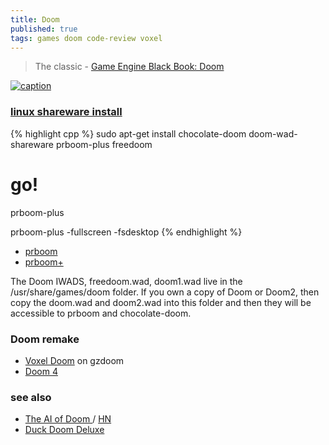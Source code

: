 ```yaml
---
title: Doom
published: true
tags: games doom code-review voxel
---
```

> The classic - [Game Engine Black Book: Doom](https://news.ycombinator.com/item?id=33829832)

[![caption](https://img.youtube.com/vi/K0nlO87evhY/0.jpg)](https://www.youtube.com/watch?v=K0nlO87evhY)

### [linux shareware install](http://securitronlinux.com/installing-and-playing-the-classic-pc-doom-game-on-linuxubuntu/)


{% highlight cpp %}
sudo apt-get install chocolate-doom doom-wad-shareware prboom-plus freedoom

# go!
prboom-plus

prboom-plus -fullscreen -fsdesktop
{% endhighlight %}

- [prboom](http://prboom.sourceforge.net/about.html#history)
- [prboom+](http://prboom-plus.sourceforge.net/)

The Doom IWADS, freedoom.wad, doom1.wad live in the /usr/share/games/doom folder. If you own a copy of Doom or Doom2, then copy the doom.wad and doom2.wad into this folder and then they will be accessible to prboom and chocolate-doom.

### Doom remake
- [Voxel Doom](https://www.youtube.com/watch?v=M-aVt77epQ4) on gzdoom
- [Doom 4](https://archive.org/details/doom_remake_4_download)


### see also
- [The AI of Doom ](https://www.gamedeveloper.com/blogs/the-ai-of-doom-1993) / [HN](https://news.ycombinator.com/item?id=31252391)
- [Duck Doom Deluxe](https://www.youtube.com/watch?v=e9amHirFXe8)
